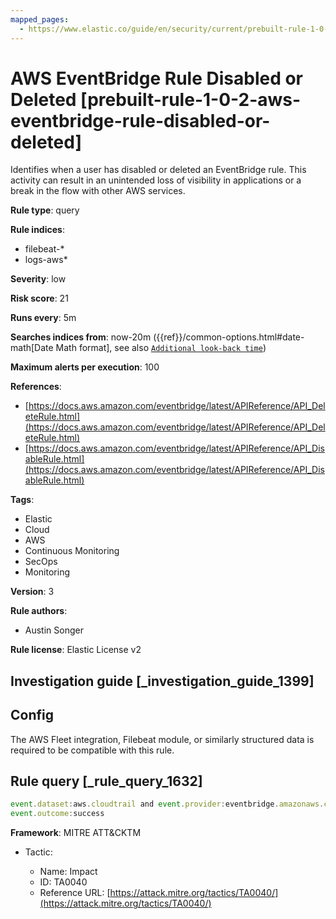 ```yaml
---
mapped_pages:
  - https://www.elastic.co/guide/en/security/current/prebuilt-rule-1-0-2-aws-eventbridge-rule-disabled-or-deleted.html
---
```


# AWS EventBridge Rule Disabled or Deleted [prebuilt-rule-1-0-2-aws-eventbridge-rule-disabled-or-deleted]

Identifies when a user has disabled or deleted an EventBridge rule. This activity can result in an unintended loss of visibility in applications or a break in the flow with other AWS services.

**Rule type**: query

**Rule indices**:

* filebeat-*
* logs-aws*

**Severity**: low

**Risk score**: 21

**Runs every**: 5m

**Searches indices from**: now-20m ({{ref}}/common-options.html#date-math[Date Math format], see also [`Additional look-back time`](docs-content://solutions/security/detect-and-alert/create-detection-rule.md#rule-schedule))

**Maximum alerts per execution**: 100

**References**:

* [https://docs.aws.amazon.com/eventbridge/latest/APIReference/API_DeleteRule.html](https://docs.aws.amazon.com/eventbridge/latest/APIReference/API_DeleteRule.html)
* [https://docs.aws.amazon.com/eventbridge/latest/APIReference/API_DisableRule.html](https://docs.aws.amazon.com/eventbridge/latest/APIReference/API_DisableRule.html)

**Tags**:

* Elastic
* Cloud
* AWS
* Continuous Monitoring
* SecOps
* Monitoring

**Version**: 3

**Rule authors**:

* Austin Songer

**Rule license**: Elastic License v2

## Investigation guide [_investigation_guide_1399]

## Config

The AWS Fleet integration, Filebeat module, or similarly structured data is required to be compatible with this rule.

## Rule query [_rule_query_1632]

```js
event.dataset:aws.cloudtrail and event.provider:eventbridge.amazonaws.com and event.action:(DeleteRule or DisableRule) and
event.outcome:success
```

**Framework**: MITRE ATT&CKTM

* Tactic:

    * Name: Impact
    * ID: TA0040
    * Reference URL: [https://attack.mitre.org/tactics/TA0040/](https://attack.mitre.org/tactics/TA0040/)



